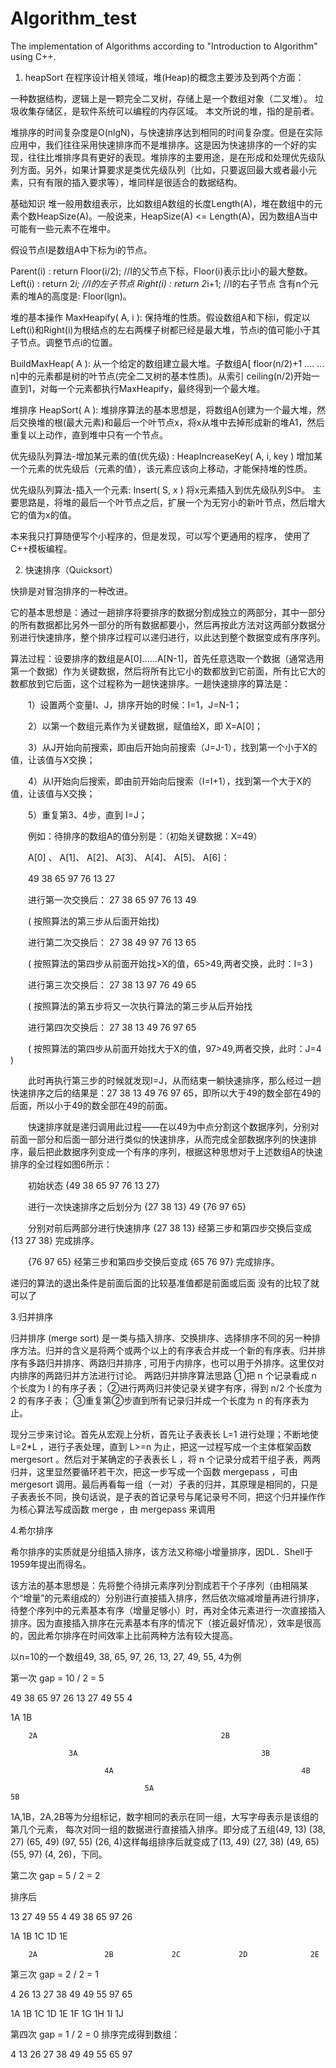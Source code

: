 # Algorithm_test
The implementation of Algorithms according to "Introduction to Algorithm" using C++.

1. heapSort
在程序设计相关领域，堆(Heap)的概念主要涉及到两个方面：

一种数据结构，逻辑上是一颗完全二叉树，存储上是一个数组对象（二叉堆）。
垃圾收集存储区，是软件系统可以编程的内存区域。
本文所说的堆，指的是前者。

堆排序的时间复杂度是O(nlgN)，与快速排序达到相同的时间复杂度。但是在实际应用中，我们往往采用快速排序而不是堆排序。这是因为快速排序的一个好的实现，往往比堆排序具有更好的表现。堆排序的主要用途，是在形成和处理优先级队列方面。另外，如果计算要求是类优先级队列（比如，只要返回最大或者最小元素，只有有限的插入要求等），堆同样是很适合的数据结构。

基础知识
堆一般用数组表示，比如数组A数组的长度Length(A)，堆在数组中的元素个数HeapSize(A)。一般说来，HeapSize(A) <= Length(A)，因为数组A当中可能有一些元素不在堆中。

假设节点I是数组A中下标为i的节点。

Parent(i) : return Floor(i/2); //I的父节点下标，Floor(i)表示比i小的最大整数。
Left(i) : return 2*i; //I的左子节点
Right(i) : return 2*i+1; //I的右子节点
含有n个元素的堆A的高度是: Floor(lgn)。

堆的基本操作
MaxHeapify( A, i ):
保持堆的性质。假设数组A和下标i，假定以Left(i)和Right(i)为根结点的左右两棵子树都已经是最大堆，节点i的值可能小于其子节点。调整节点i的位置。

BuildMaxHeap( A ):
从一个给定的数组建立最大堆。子数组A[ floor(n/2)+1 .... ... n]中的元素都是树的叶节点(完全二叉树的基本性质)。从索引 ceiling(n/2)开始一直到1，对每一个元素都执行MaxHeapify，最终得到一个最大堆。

堆排序 HeapSort( A ):
堆排序算法的基本思想是，将数组A创建为一个最大堆，然后交换堆的根(最大元素)和最后一个叶节点x，将x从堆中去掉形成新的堆A1，然后重复以上动作，直到堆中只有一个节点。

优先级队列算法-增加某元素的值(优先级) : HeapIncreaseKey( A, i, key )
增加某一个元素的优先级后（元素的值），该元素应该向上移动，才能保持堆的性质。

优先级队列算法-插入一个元素: Insert( S, x ) 将x元素插入到优先级队列S中。
主要思路是，将堆的最后一个叶节点之后，扩展一个为无穷小的新叶节点，然后增大它的值为x的值。

本来我只打算随便写个小程序的，但是发现，可以写个更通用的程序， 使用了C++模板编程。

2. 快速排序（Quicksort）

快排是对冒泡排序的一种改进。

它的基本思想是：通过一趟排序将要排序的数据分割成独立的两部分，其中一部分的所有数据都比另外一部分的所有数据都要小，然后再按此方法对这两部分数据分别进行快速排序，整个排序过程可以递归进行，以此达到整个数据变成有序序列。

算法过程：设要排序的数组是A[0]……A[N-1]，首先任意选取一个数据（通常选用第一个数据）作为关键数据，然后将所有比它小的数都放到它前面，所有比它大的数都放到它后面，这个过程称为一趟快速排序。一趟快速排序的算法是： 

　　1）设置两个变量I、J，排序开始的时候：I=1，J=N-1；

　　2）以第一个数组元素作为关键数据，赋值给X，即 X=A[0]；

　　3）从J开始向前搜索，即由后开始向前搜索（J=J-1），找到第一个小于X的值，让该值与X交换；

　　4）从I开始向后搜索，即由前开始向后搜索（I=I+1），找到第一个大于X的值，让该值与X交换；

　　5）重复第3、4步，直到 I=J；

　　例如：待排序的数组A的值分别是：（初始关键数据：X=49）

　　A[0] 、 A[1]、 A[2]、 A[3]、 A[4]、 A[5]、 A[6]：

　　49 38 65 97 76 13 27

　　进行第一次交换后： 27 38 65 97 76 13 49

　　( 按照算法的第三步从后面开始找)

　　进行第二次交换后： 27 38 49 97 76 13 65

　　( 按照算法的第四步从前面开始找>X的值，65>49,两者交换，此时：I=3 )

　　进行第三次交换后： 27 38 13 97 76 49 65

　　( 按照算法的第五步将又一次执行算法的第三步从后开始找

　　进行第四次交换后： 27 38 13 49 76 97 65

　　( 按照算法的第四步从前面开始找大于X的值，97>49,两者交换，此时：J=4 )

　　此时再执行第三步的时候就发现I=J，从而结束一躺快速排序，那么经过一趟快速排序之后的结果是：27 38 13 49 76 97 65，即所以大于49的数全部在49的后面，所以小于49的数全部在49的前面。

　　快速排序就是递归调用此过程——在以49为中点分割这个数据序列，分别对前面一部分和后面一部分进行类似的快速排序，从而完成全部数据序列的快速排序，最后把此数据序列变成一个有序的序列，根据这种思想对于上述数组A的快速排序的全过程如图6所示：

　　初始状态 {49 38 65 97 76 13 27}

　　进行一次快速排序之后划分为 {27 38 13} 49 {76 97 65}

　　分别对前后两部分进行快速排序 {27 38 13} 经第三步和第四步交换后变成 {13 27 38} 完成排序。

　　{76 97 65} 经第三步和第四步交换后变成 {65 76 97} 完成排序。

 

递归的算法的退出条件是前面后面的比较基准值都是前面或后面 没有的比较了就可以了

3.归并排序

归并排序 (merge sort) 是一类与插入排序、交换排序、选择排序不同的另一种排序方法。归并的含义是将两个或两个以上的有序表合并成一个新的有序表。归并排序有多路归并排序、两路归并排序 , 可用于内排序，也可以用于外排序。这里仅对内排序的两路归并方法进行讨论。 
两路归并排序算法思路
①把 n 个记录看成 n 个长度为 l 的有序子表；
②进行两两归并使记录关键字有序，得到 n/2 个长度为 2 的有序子表； 
③重复第②步直到所有记录归并成一个长度为 n 的有序表为止。

现分三步来讨论。首先从宏观上分析，首先让子表表长 L=1 进行处理；不断地使 L=2*L ，进行子表处理，直到 L>=n 为止，把这一过程写成一个主体框架函数 mergesort 。然后对于某确定的子表表长 L ，将 n 个记录分成若干组子表，两两归并，这里显然要循环若干次，把这一步写成一个函数 mergepass ，可由 mergesort 调用。最后再看每一组（一对）子表的归并，其原理是相同的，只是子表表长不同，换句话说，是子表的首记录号与尾记录号不同，把这个归并操作作为核心算法写成函数 merge ，由 mergepass 来调用

4.希尔排序

希尔排序的实质就是分组插入排序，该方法又称缩小增量排序，因DL．Shell于1959年提出而得名。

该方法的基本思想是：先将整个待排元素序列分割成若干个子序列（由相隔某个“增量”的元素组成的）分别进行直接插入排序，然后依次缩减增量再进行排序，待整个序列中的元素基本有序（增量足够小）时，再对全体元素进行一次直接插入排序。因为直接插入排序在元素基本有序的情况下（接近最好情况），效率是很高的，因此希尔排序在时间效率上比前两种方法有较大提高。

以n=10的一个数组49, 38, 65, 97, 26, 13, 27, 49, 55, 4为例

第一次 gap = 10 / 2 = 5

49   38   65   97   26   13   27   49   55   4

1A                                        1B

        2A                                         2B

                 3A                                         3B

                         4A                                          4B

                                  5A                                         5B

1A,1B，2A,2B等为分组标记，数字相同的表示在同一组，大写字母表示是该组的第几个元素， 每次对同一组的数据进行直接插入排序。即分成了五组(49, 13) (38, 27) (65, 49)  (97, 55)  (26, 4)这样每组排序后就变成了(13, 49)  (27, 38)  (49, 65)  (55, 97)  (4, 26)，下同。

第二次 gap = 5 / 2 = 2

排序后

13   27   49   55   4    49   38   65   97   26

1A             1B             1C              1D            1E

        2A               2B             2C             2D              2E

第三次 gap = 2 / 2 = 1

4   26   13   27   38    49   49   55   97   65

1A   1B     1C    1D    1E      1F     1G    1H     1I     1J

第四次 gap = 1 / 2 = 0 排序完成得到数组：

4   13   26   27   38    49   49   55   65   97
